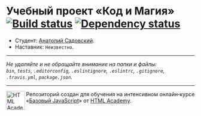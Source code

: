 # Учебный проект «Код и Магия» [![Build status][travis-image]][travis-url] [![Dependency status][dependency-image]][dependency-url]

* Студент: [Анатолий Садовский](https://up.htmlacademy.ru/javascript/8/user/244373).
* Наставник: `Неизвестно`.

---

_Не удаляйте и не обращайте внимание на папки и файлы:_<br>
_`bin`, `tests`, `.editorconfig`, `.eslintignore`, `.eslintrc`, `.gitignore`, `.travis.yml`, `package.json`._

---

<a href="https://htmlacademy.ru/intensive/javascript"><img align="left" width="50" height="50" title="HTML Academy" src="https://up.htmlacademy.ru/static/img/intensive/javascript/logo-for-github.svg"></a>

Репозиторий создан для обучения на интенсивном онлайн‑курсе «[Базовый JavaScript](https://htmlacademy.ru/intensive/javascript)» от [HTML Academy](https://htmlacademy.ru).

[travis-image]: https://travis-ci.org/htmlacademy-javascript/244373-code-and-magick.svg?branch=master
[travis-url]: https://travis-ci.org/htmlacademy-javascript/244373-code-and-magick
[dependency-image]: https://david-dm.org/htmlacademy-javascript/244373-code-and-magick.svg?style=flat-square
[dependency-url]: https://david-dm.org/htmlacademy-javascript/244373-code-and-magick

